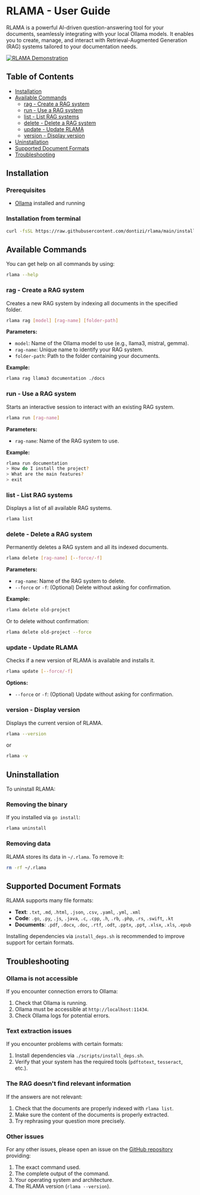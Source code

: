 # RLAMA - User Guide
RLAMA is a powerful AI-driven question-answering tool for your documents, seamlessly integrating with your local Ollama models. It enables you to create, manage, and interact with Retrieval-Augmented Generation (RAG) systems tailored to your documentation needs.


[![RLAMA Demonstration](https://img.youtube.com/vi/EIsQnBqeQxQ/0.jpg)](https://www.youtube.com/watch?v=EIsQnBqeQxQ)

## Table of Contents
- [Installation](#installation)
- [Available Commands](#available-commands)
  - [rag - Create a RAG system](#rag---create-a-rag-system)
  - [run - Use a RAG system](#run---use-a-rag-system)
  - [list - List RAG systems](#list---list-rag-systems)
  - [delete - Delete a RAG system](#delete---delete-a-rag-system)
  - [update - Update RLAMA](#update---update-rlama)
  - [version - Display version](#version---display-version)
- [Uninstallation](#uninstallation)
- [Supported Document Formats](#supported-document-formats)
- [Troubleshooting](#troubleshooting)

## Installation

### Prerequisites
- [Ollama](https://ollama.ai/) installed and running

### Installation from terminal

```bash
curl -fsSL https://raw.githubusercontent.com/dontizi/rlama/main/install.sh | sh
```


## Available Commands

You can get help on all commands by using:

```bash
rlama --help
```

### rag - Create a RAG system

Creates a new RAG system by indexing all documents in the specified folder.

```bash
rlama rag [model] [rag-name] [folder-path]
```

**Parameters:**
- `model`: Name of the Ollama model to use (e.g., llama3, mistral, gemma).
- `rag-name`: Unique name to identify your RAG system.
- `folder-path`: Path to the folder containing your documents.

**Example:**

```bash
rlama rag llama3 documentation ./docs
```

### run - Use a RAG system

Starts an interactive session to interact with an existing RAG system.

```bash
rlama run [rag-name]
```

**Parameters:**
- `rag-name`: Name of the RAG system to use.

**Example:**

```bash
rlama run documentation
> How do I install the project?
> What are the main features?
> exit
```

### list - List RAG systems

Displays a list of all available RAG systems.

```bash
rlama list
```

### delete - Delete a RAG system

Permanently deletes a RAG system and all its indexed documents.

```bash
rlama delete [rag-name] [--force/-f]
```

**Parameters:**
- `rag-name`: Name of the RAG system to delete.
- `--force` or `-f`: (Optional) Delete without asking for confirmation.

**Example:**

```bash
rlama delete old-project
```

Or to delete without confirmation:

```bash
rlama delete old-project --force
```

### update - Update RLAMA

Checks if a new version of RLAMA is available and installs it.

```bash
rlama update [--force/-f]
```

**Options:**
- `--force` or `-f`: (Optional) Update without asking for confirmation.

### version - Display version

Displays the current version of RLAMA.

```bash
rlama --version
```

or

```bash
rlama -v
```

## Uninstallation

To uninstall RLAMA:

### Removing the binary

If you installed via `go install`:

```bash
rlama uninstall
```

### Removing data

RLAMA stores its data in `~/.rlama`. To remove it:

```bash
rm -rf ~/.rlama
```

## Supported Document Formats

RLAMA supports many file formats:

- **Text**: `.txt`, `.md`, `.html`, `.json`, `.csv`, `.yaml`, `.yml`, `.xml`
- **Code**: `.go`, `.py`, `.js`, `.java`, `.c`, `.cpp`, `.h`, `.rb`, `.php`, `.rs`, `.swift`, `.kt`
- **Documents**: `.pdf`, `.docx`, `.doc`, `.rtf`, `.odt`, `.pptx`, `.ppt`, `.xlsx`, `.xls`, `.epub`

Installing dependencies via `install_deps.sh` is recommended to improve support for certain formats.

## Troubleshooting

### Ollama is not accessible

If you encounter connection errors to Ollama:
1. Check that Ollama is running.
2. Ollama must be accessible at `http://localhost:11434`.
3. Check Ollama logs for potential errors.

### Text extraction issues

If you encounter problems with certain formats:
1. Install dependencies via `./scripts/install_deps.sh`.
2. Verify that your system has the required tools (`pdftotext`, `tesseract`, etc.).

### The RAG doesn't find relevant information

If the answers are not relevant:
1. Check that the documents are properly indexed with `rlama list`.
2. Make sure the content of the documents is properly extracted.
3. Try rephrasing your question more precisely.

### Other issues

For any other issues, please open an issue on the [GitHub repository](https://github.com/golvellius32/rlama/issues) providing:
1. The exact command used.
2. The complete output of the command.
3. Your operating system and architecture.
4. The RLAMA version (`rlama --version`).
